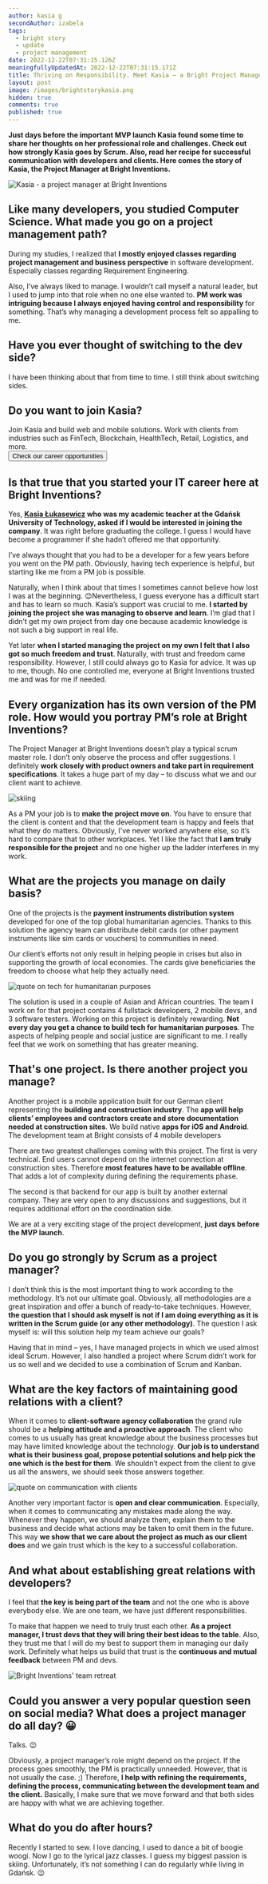 ```yaml
---
author: kasia g
secondAuthor: izabela
tags:
  - bright story
  - update
  - project management
date: 2022-12-22T07:31:15.126Z
meaningfullyUpdatedAt: 2022-12-22T07:31:15.171Z
title: Thriving on Responsibility. Meet Kasia – a Bright Project Manager
layout: post
image: /images/brightstorykasia.png
hidden: true
comments: true
published: true
---
```

**Just days before the important MVP launch Kasia found some time to share her thoughts on her professional role and challenges. Check out how strongly Kasia goes by Scrum. Also, read her recipe for successful communication with developers and clients. Here comes the story of Kasia, the Project Manager at Bright Inventions.**

<div class="image"><img src="/images/brightstorykasia_collage.png" alt="Kasia - a project manager at Bright Inventions" title="undefined"  /> </div>

## Like many developers, you studied Computer Science. What made you go on a project management path?

During my studies, I realized that **I mostly enjoyed classes regarding project management and business perspective** in software development. Especially classes regarding Requirement Engineering. 

Also, I’ve always liked to manage. I wouldn’t call myself a natural leader, but I used to jump into that role when no one else wanted to. **PM work was intriguing because I always enjoyed having control and responsibility** for something. That’s why managing a development process felt so appalling to me.

## Have you ever thought of switching to the dev side?

I have been thinking about that from time to time. I still think about switching sides.

<div class='block-button'><h2>Do you want to join Kasia?</h2><div>Join Kasia and build web and mobile solutions. Work with clients from industries such as FinTech, Blockchain, HealthTech, Retail, Logistics, and more.</div><a href="/career"><button>Check our career opportunities</button></a></div>

## Is that true that you started your IT career here at Bright Inventions?

Yes, **[Kasia Łukasewicz](/about-us/kasia/) who was my academic teacher at the Gdańsk University of Technology, asked if I would be interested in joining the company**. It was right before graduating the college. I guess I would have become a programmer if she hadn’t offered me that opportunity.

I’ve always thought that you had to be a developer for a few years before you went on the PM path. Obviously, having tech experience is helpful, but starting like me from a PM job is possible. 

Naturally, when I think about that times I sometimes cannot believe how lost I was at the beginning. 😉Nevertheless, I guess everyone has a difficult start and has to learn so much. Kasia’s support was crucial to me. **I started by joining the project she was managing to observe and learn**. I’m glad that I didn’t get my own project from day one because academic knowledge is not such a big support in real life. 

Yet later **when I started managing the project on my own I felt that I also got so much freedom and trust**. Naturally, with trust and freedom came responsibility. However, I still could always go to Kasia for advice. It was up to me, though. No one controlled me, everyone at Bright Inventions trusted me and was for me if needed.

## Every organization has its own version of the PM role. How would you portray PM’s role at Bright Inventions?

The Project Manager at Bright Inventions doesn’t play a typical scrum master role. I don’t only observe the process and offer suggestions. I definitely **work closely with product owners and take part in requirement specifications**. It takes a huge part of my day – to discuss what we and our client want to achieve.

<div class="image"><img src="/images/brightteam_skiing.png" alt="skiing" title="undefined"  /> </div>

As a PM your job is to **make the project move on**. You have to ensure that the client is content and that the development team is happy and feels that what they do matters. Obviously, I've never worked anywhere else, so it’s hard to compare that to other workplaces. Yet I like the fact that **I am truly responsible for the project** and no one higher up the ladder interferes in my work. 

## What are the projects you manage on daily basis?

One of the projects is the **payment instruments distribution system** developed for one of the top global humanitarian agencies. Thanks to this solution the agency team can distribute debit cards (or other payment instruments like sim cards or vouchers) to communities in need.

Our client’s efforts not only result in helping people in crises but also in supporting the growth of local economies. The cards give beneficiaries the freedom to choose what help they actually need.

<div class="image"><img src="/images/kasia_quote_humanitarian.png" alt="quote on tech for humanitarian purposes" title="undefined"  /> </div>

The solution is used in a couple of Asian and African countries. The team I work on for that project contains 4 fullstack developers, 2 mobile devs, and 3 software testers. Working on this project is definitely rewarding. **Not every day you get a chance to build tech for humanitarian purposes**. The aspects of helping people and social justice are significant to me. I really feel that we work on something that has greater meaning.

## That's one project. Is there another project you manage?

Another project is a mobile application built for our German client representing the **building and construction industry**. The **app will help clients’ employees and contractors create and store documentation needed at construction sites**. We build native **apps for iOS and Android**. The development team at Bright consists of 4 mobile developers

There are two greatest challenges coming with this project. The first is very technical. End users cannot depend on the internet connection at construction sites. Therefore **most features have to be available offline**. That adds a lot of complexity during defining the requirements phase.

The second is that backend for our app is built by another external company. They are very open to any discussions and suggestions, but it requires additional effort on the coordination side.

We are at a very exciting stage of the project development, **just days before the MVP launch**. 

## Do you go strongly by Scrum as a project manager?

I don’t think this is the most important thing to work according to the methodology. It’s not our ultimate goal. Obviously, all methodologies are a great inspiration and offer a bunch of ready-to-take techniques. However, **the question that I should ask myself is not if I am doing everything as it is written in the Scrum guide (or any other methodology)**. The question I ask myself is: will this solution help my team achieve our goals?

Having that in mind – yes, I have managed projects in which we used almost ideal Scrum. However, I also handled a project where Scrum didn’t work for us so well and we decided to use a combination of Scrum and Kanban.

## What are the key factors of maintaining good relations with a client?

When it comes to **client-software agency collaboration** the grand rule should be a **helping attitude and a proactive approach**. The client who comes to us usually has great knowledge about the business processes but may have limited knowledge about the technology. **Our job is to understand what is their business goal, propose potential solutions and help pick the one which is the best for them**. We shouldn’t expect from the client to give us all the answers, we should seek those answers together.

<div class="image"><img src="/images/kasia_quote_client.png" alt="quote on communication with clients" title="undefined"  /> </div>

Another very important factor is **open and clear communication**. Especially, when it comes to communicating any mistakes made along the way. Whenever they happen, we should analyze them, explain them to the business and decide what actions may be taken to omit them in the future. This way **we show that we care about the project as much as our client does** and we gain trust which is the key to a successful collaboration.

## And what about establishing great relations with developers?

I feel that **the key is being part of the team** and not the one who is above everybody else. We are one team, we have just different responsibilities.

To make that happen we need to truly trust each other. **As a project manager, I trust devs that they will bring their best ideas to the table**. Also, they trust me that I will do my best to support them in managing our daily work. Definitely what helps us build that trust is the **continuous and mutual feedback** between PM and devs.

<div class="image"><img src="/images/brightteam_girls.png" alt="Bright Inventions' team retreat" title="undefined"  /> </div>

## Could you answer a very popular question seen on social media? What does a project manager do all day? 😀

Talks. 😉

Obviously, a project manager’s role might depend on the project. If the process goes smoothly, the PM is practically unneeded. However, that is not usually the case. ;) Therefore, **I help with refining the requirements, defining the process, communicating between the development team and the client.** Basically, I make sure that we move forward and that both sides are happy with what we are achieving together.

## What do you do after hours?

Recently I started to sew. I love dancing, I used to dance a bit of boogie woogi. Now I go to the lyrical jazz classes. I guess my biggest passion is skiing. Unfortunately, it’s not something I can do regularly while living in Gdańsk. 😉